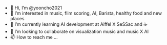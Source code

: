 - 👋 Hi, I’m @yooncho2021
- 👀 I’m interested in music, flim scoring, AI, Barista, healthy food and new places
- 🌱 I’m currently learning AI development at Aiffel X SeSSac and ☕️ 
- 💞️ I’m looking to collaborate on visualization music and music X AI
- 📫 How to reach me ...
